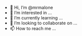 - 👋 Hi, I’m @mrmalone
- 👀 I’m interested in ...
- 🌱 I’m currently learning ...
- 💞️ I’m looking to collaborate on ...
- 📫 How to reach me ...

<!---
mrmalone/mrmalone is a ✨ special ✨ repository because its `README.md` (this file) appears on your GitHub profile.
You can click the Preview link to take a look at your changes.
--->
